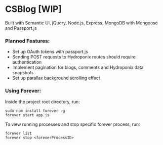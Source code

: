 # CSBlog [WIP]
Built with Semantic UI, jQuery, Node.js, Express, MongoDB with Mongoose and Passport.js



### Planned Features:
- Set up OAuth tokens with passport.js
- Sending POST requests to Hydroponix routes should require authentication
- Implement pagination for blogs, comments and Hydroponix data snapshots 
- Set up parallax background scrolling effect

### Using Forever:
Inside the project root directory, run:
```
sudo npm install forever -g
forever start app.js
```
To view running processes and stop specific forever process, run:
```
forever list
forever stop <foreverProcessID>
```